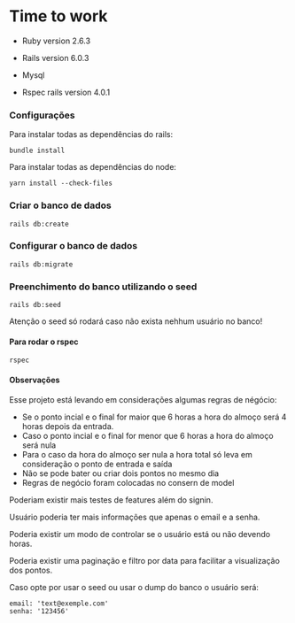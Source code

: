 # Time to work 

* Ruby version 2.6.3

* Rails version 6.0.3

* Mysql

* Rspec rails version 4.0.1

### Configurações

Para instalar todas as dependências do rails:

```
bundle install
```
Para instalar todas as dependências do node:

```
yarn install --check-files
```

### Criar o banco de dados

```
rails db:create
```

### Configurar o banco de dados

```
rails db:migrate
```

### Preenchimento do banco utilizando o seed

```
rails db:seed
```

Atenção o seed só rodará caso não exista nehhum usuário no banco! 


#### Para rodar o rspec 

```
rspec
```

#### Observações 

Esse projeto está levando em considerações algumas regras de négócio: 

* Se o ponto incial e o final for maior que 6 horas a hora do almoço será 4 horas depois da entrada.
* Caso  o ponto incial e o final for menor que 6 horas a hora do almoço será nula
* Para o caso da hora do almoço ser nula a hora total só leva em consideração o ponto de entrada e saída
* Não se pode bater ou criar dois pontos no mesmo dia
* Regras de negócio foram colocadas no consern de model

Poderiam existir mais testes de features além do signin. 

Usuário poderia ter mais informações que apenas o email e a senha. 

Poderia existir um modo de controlar se o usuário está ou não devendo horas.

Poderia existir uma paginação e filtro por data para facilitar a visualização dos pontos.

Caso opte por usar o seed ou usar o dump do banco o usuário será:

```
email: 'text@exemple.com'
senha: '123456'
```
 
